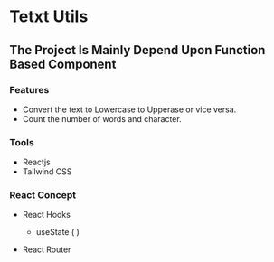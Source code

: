 # Tetxt Utils

## The Project Is Mainly Depend Upon Function Based Component


### Features 
   
   - Convert the text to Lowercase to Upperase or vice versa.
   - Count the number of words and character.

### Tools
   
   - Reactjs
   - Tailwind CSS

### React Concept
 
   - React Hooks 
      
       - useState ( )

   - React Router